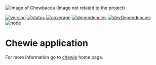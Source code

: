![Image of Chewbacca](https://image.ibb.co/b8AE8v/chewie.jpg)
(Image not related to the project)

[![version](https://img.shields.io/npm/v/chewie-system.svg)](https://www.npmjs.org/package/chewie-system)
[![status](https://travis-ci.org/mbret/chewie-system.svg)](https://travis-ci.org/mbret/chewie-system)
[![coverage](https://img.shields.io/coveralls/mbret/chewie-system.svg)](https://coveralls.io/github/mbret/chewie-system)
[![dependencies](https://david-dm.org/mbret/chewie-system.svg)](https://david-dm.org/mbret/chewie-system)
[![devDependencies](https://david-dm.org/mbret/chewie-system/dev-status.svg)](https://david-dm.org/mbret/chewie-system#info=devDependencies)
![node](https://img.shields.io/node/v/chewie-system.svg)

# Chewie application

For more information go to [chewie](https://github.com/mbret/chewie) home page.
